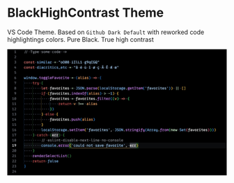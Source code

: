 # BlackHighContrast Theme

VS Code Theme. Based on `Github Dark Default` with reworked code highlightings colors. Pure Black. True high contrast

![example](images/icon.png)
